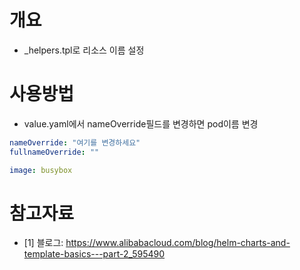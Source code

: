 # 개요
* _helpers.tpl로 리소스 이름 설정

# 사용방법
* value.yaml에서 nameOverride필드를 변경하면 pod이름 변경
```yaml
nameOverride: "여기를 변경하세요"
fullnameOverride: ""

image: busybox
```

# 참고자료
* [1] 블로그: https://www.alibabacloud.com/blog/helm-charts-and-template-basics---part-2_595490